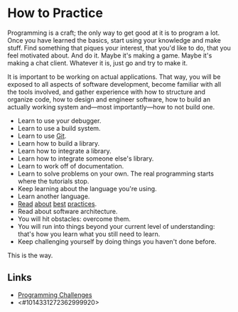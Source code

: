 # How to Practice

Programming is a craft; the only way to get good at it is to program a lot.
Once you have learned the basics, start using your knowledge and make stuff.
Find something that piques your interest, that you'd like to do, that you feel motivated about. And do it.
Maybe it's making a game.
Maybe it's making a chat client.
Whatever it is, just go and try to make it.

It is important to be working on actual applications.
That way, you will be exposed to all aspects of software development, become familiar with all the tools involved, and gather experience with how to structure and organize code, how to design and engineer software, how to build an actually working system and—most importantly—how to not build one.
- Learn to use your debugger.
- Learn to use a build system.
- Learn to use [Git](https://git-scm.com/book/en/v2/).
- Learn how to build a library.
- Learn how to integrate a library.
- Learn how to integrate someone else's library.
- Learn to work off of documentation.
- Learn to solve problems on your own. The real programming starts where the tutorials stop.
- Keep learning about the language you're using.
- Learn another language.
- [Read](https://www.informit.com/store/effective-c-plus-plus-55-specific-ways-to-improve-your-9780321334879) [about](https://www.informit.com/store/more-effective-c-plus-plus-35-new-ways-to-improve-your-9780201633719) [best](https://www.oreilly.com/library/view/effective-modern-c/9781491908419/?cmp=af-code-books-video-product_cj_0636920033707_7708709) [practices](https://isocpp.github.io/CppCoreGuidelines/CppCoreGuidelines).
- Read about software architecture.
- You will hit obstacles: overcome them.
- You will run into things beyond your current level of understanding: that's how you learn what you still need to learn.
- Keep challenging yourself by doing things you haven't done before.

This is the way.

## Links
- [Programming Challenges](https://discord.com/channels/331718482485837825/574580408407293954/668548805779652649)
- <#1014331272362999920>
